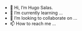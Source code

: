 - 👋 Hi, I’m Hugo Salas.
- 🌱 I’m currently learning ...
- 💞️ I’m looking to collaborate on ...
- 📫 How to reach me ...

<!---
hugosalasr7/hugosalasr7 is a ✨ special ✨ repository because its `README.md` (this file) appears on your GitHub profile.
You can click the Preview link to take a look at your changes.
--->
